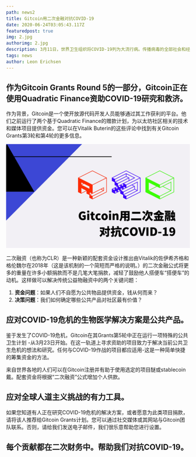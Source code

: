 ```yaml
---
path: news2
title: Gitcoin用二次金融对抗COVID-19
date: 2020-06-24T03:05:43.117Z
featuredpost: true
img: 2.jpg
authorimg: 2.jpg
description: 3月11日，世界卫生组织将COVID-19列为大流行病。传播病毒的全部社会和经济影响尚无法预测，但显然这是一次前所未有的危机，需要社会和生物医学思想的彻底，公开交流。
tags: news
author: Leon Erichsen
---
```

## 作为Gitcoin Grants Round 5的一部分，Gitcoin正在使用Quadratic Finance资助COVID-19研究和救济。

作为背景，Gitcoin是一个使开放源代码开发人员能够通过其工作获利的平台。他们之前运行了两个基于Quadratic Finance的赠款计划，为以太坊社区相关的技术和媒体项目提供资金。您可以在Vitalik Buterin的这些评论中找到有关Gitcoin Grants第3轮和第4轮的更多信息。

![second times](2.jpg)

二次融资（也称为CLR）是一种新颖的配套资金设计推出由Vitalik的佐伊希齐格和格伦魏尔在2018年（这是该机制的一个简短而严格的说明。）的二次金融公式将更多的重量在许多小额捐款而不是几笔大笔捐款，减轻了鼓励他人搭便车“搭便车”的动机。这样做可以解决传统公益物融资中的两个关键问题：

1. **资金问题**：如果人们不自愿为公共物品提供资金，钱从何而来？
2. **决策问题**：我们如何确定哪些公共产品对社区最有价值？

## 应对COVID-19危机的生物医学解决方案是公共产品。

鉴于发生了COVID-19危机，Gitcoin在其Grants第5轮中正在运行一项特殊的公共卫生计划 -从3月23日开始。在这一轨道上寻求资助的项目致力于解决当前公共卫生危机的想法和研究。任何与COVID-19作战的项目都应适用-这是一种简单快捷的筹集资金的方法。

来自世界各地的人们可以在Gitcoin注册并有助于使用选定的项目醚或stablecoin 戴。配套资金将根据“二次融资”公式增加个人供款。

## 应对全球人道主义挑战的有力工具。

如果您知道有人正在研究COVID-19危机的解决方案，或者愿意为此类项目捐款，请将该人推荐给Gitcoin Grants计划。您可以通过社交媒体或其网站与Gitcoin团队联系。否则，请给我们发送电子邮件，我们很乐意帮助您进行设置。

## 每个贡献都在二次财务中。帮助我们对抗COVID-19。